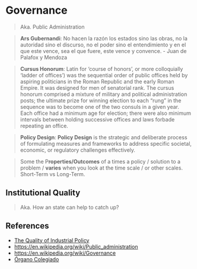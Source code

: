 # Governance

> Aka. Public Administration

> **Ars Gubernandi**: No hacen la razón los estados sino las obras, no la autoridad sino el discurso, no el poder sino el entendimiento y en el que este vence, sea el que fuere, este vence y convence. - Juan de Palafox y Mendoza

> **Cursus Honorum**: Latin for ‘course of honors’, or more colloquially ‘ladder of offices’) was the sequential order of public offices held by aspiring politicians in the Roman Republic and the early Roman Empire. It was designed for men of senatorial rank. The cursus honorum comprised a mixture of military and political administration posts; the ultimate prize for winning election to each “rung” in the sequence was to become one of the two consuls in a given year. Each office had a minimum age for election; there were also minimum intervals between holding successive offices and laws forbade repeating an office.

> **Policy Design**: **Policy Design** is the strategic and deliberate process of formulating measures and frameworks to address specific societal, economic, or regulatory challenges effectively.

> Some the P**roperties/Outcomes** of a times a policy / solution to a problem  / **varies** when you look at the time scale / or other scales. Short-Term vs Long-Term.

## Institutional Quality

> Aka. How an state can help to catch up?
> 

## References

- [The Quality of Industrial Policy](https://www.grips.ac.jp/teacher/oono/hp/course/lec07_industry/policyquality10.pdf)
- https://en.wikipedia.org/wiki/Public_administration
- https://en.wikipedia.org/wiki/Governance
- [Órgano Colegiado](https://es.wikipedia.org/wiki/Órgano_colegiado)
